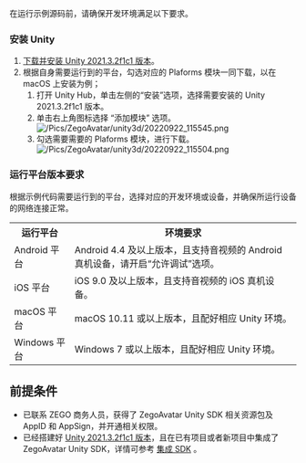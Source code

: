 在运行示例源码前，请确保开发环境满足以下要求。

### 安装 Unity

1. [下载并安装 Unity 2021.3.2f1c1 版本](https://unity3d.com/get-unity/download)。
2. 根据自身需要运行到的平台，勾选对应的 Plaforms 模块一同下载，以在 macOS 上安装为例；
    1. 打开 Unity Hub，单击左侧的“安装”选项，选择需要安装的 Unity 2021.3.2f1c1 版本。
    2. 单击右上角图标选择 “添加模块” 选项。
    ![/Pics/ZegoAvatar/unity3d/20220922_115545.png](https://doc-media.zego.im/sdk-doc/Pics/ZegoAvatar/unity3d/20220922_115545.png)
    3. 勾选需要需要的 Plaforms 模块，进行下载。
    ![/Pics/ZegoAvatar/unity3d/20220922_115504.png](https://doc-media.zego.im/sdk-doc/Pics/ZegoAvatar/unity3d/20220922_115504.png)

### 运行平台版本要求

根据示例代码需要运行到的平台，选择对应的开发环境或设备，并确保所运行设备的网络连接正常。

<table>
  <colgroup>
    <col>
    <col>
  </colgroup>
<tbody><tr>
<th>运行平台</th>
<th>环境要求</th>
</tr>
<tr>
<td>Android 平台&nbsp;&nbsp;</td>
<td>Android 4.4 及以上版本，且支持音视频的 Android 真机设备，请开启“允许调试”选项。</td>
</tr>
<tr>
<td>iOS 平台</td>
<td>iOS 9.0 及以上版本，且支持音视频的 iOS 真机设备。</td>
</tr>
<tr>
<td>macOS 平台</td>
<td>macOS 10.11 或以上版本，且配好相应 Unity 环境。</td>
</tr>
<tr>
<td>Windows 平台</td>
<td>Windows 7 或以上版本，且配好相应 Unity 环境。</td>
</tbody></table>


## 前提条件

- 已联系 ZEGO 商务人员，获得了 ZegoAvatar Unity SDK 相关资源包及 AppID 和 AppSign，并开通相关权限。
- 已经搭建好 [Unity 2021.3.2f1c1 版本](16253#2_1)，且在已有项目或者新项目中集成了 ZegoAvatar Unity SDK，详情可参考 [集成 SDK](!SDK_Integration) 。
